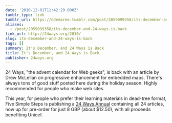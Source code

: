 ```yaml
---
date: '2010-12-01T11:42:29.000Z'
tumblr_type: link
tumblr_url: https://ddemaree.tumblr.com/post/2059099358/its-december-and-24-ways-is-back
aliases:
  - /post/2059099358/its-december-and-24-ways-is-back
link_url: http://24ways.org/2010/
slug: its-december-and-24-ways-is-back
tags: []
summary: It's December, and 24 Ways is Back
title: It's December, and 24 Ways is Back
publisher: 24ways.org
---
```


24 Ways, "the advent calendar for Web geeks", is back with an article by Drew McLellan on progressive enhancement for embedded maps. There's always tons of good stuff posted here during the holiday season. Highly recommended for people who make web sites.

This year, for people who prefer their learning materials in dead-tree format, Five Simple Steps is publishing a [24 Ways Annual](http://fivesimplesteps.com/books/the-24-ways-annual-2010) containing all 24 articles, now up for pre-order for just 8 GBP (about $12.50), with all proceeds benefiting Unicef.